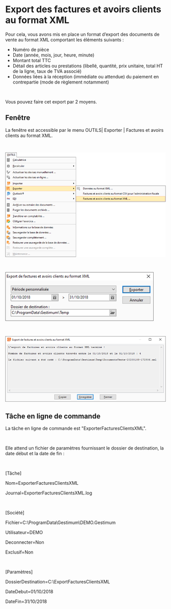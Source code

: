 # Export des factures et avoirs clients au format XML

Pour cela, vous avons mis en place un format d’export des documents de vente au format XML comportant les éléments suivants :


* Numéro de pièce
* Date (année, mois, jour, heure, minute)
* Montant total TTC
* Détail des articles ou prestations (libellé, quantité, prix unitaire, total HT de la ligne, taux de TVA associé)
* Données liées à la réception (immédiate ou attendue) du paiement en contrepartie (mode de règlement notamment)


 


Vous pouvez faire cet export par 2 moyens.


## Fenêtre


La fenêtre est accessible par le menu OUTILS| Exporter | Factures et avoirs clients au format XML.


 


![](../assets/images/1/Menu.png)


 


![](../assets/images/1/Fenetre.png)


 


![](../assets/images/1/Rapport.png)


## Tâche en ligne de commande


La tâche en ligne de commande est "ExporterFacturesClientsXML".


 


Elle attend un fichier de paramètres fournissant le dossier de destination, la date début et la date de fin :


 


[Tâche]


Nom=ExporterFacturesClientsXML


Journal=ExporterFacturesClientsXML.log


 


[Société]


Fichier=C:\ProgramData\Gestimum\DEMO.Gestimum


Utilisateur=DEMO


Deconnecter=Non


Exclusif=Non


 


[Paramètres]


DossierDestination=C:\ExportFacturesClientsXML


DateDebut=01/10/2018


DateFin=31/10/2018


 
